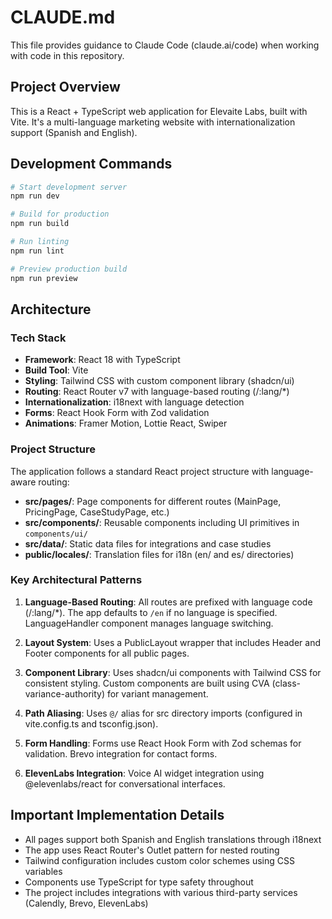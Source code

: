 # CLAUDE.md

This file provides guidance to Claude Code (claude.ai/code) when working with code in this repository.

## Project Overview

This is a React + TypeScript web application for Elevaite Labs, built with Vite. It's a multi-language marketing website with internationalization support (Spanish and English).

## Development Commands

```bash
# Start development server
npm run dev

# Build for production
npm run build

# Run linting
npm run lint

# Preview production build
npm run preview
```

## Architecture

### Tech Stack
- **Framework**: React 18 with TypeScript
- **Build Tool**: Vite
- **Styling**: Tailwind CSS with custom component library (shadcn/ui)
- **Routing**: React Router v7 with language-based routing (/:lang/*)
- **Internationalization**: i18next with language detection
- **Forms**: React Hook Form with Zod validation
- **Animations**: Framer Motion, Lottie React, Swiper

### Project Structure

The application follows a standard React project structure with language-aware routing:

- **src/pages/**: Page components for different routes (MainPage, PricingPage, CaseStudyPage, etc.)
- **src/components/**: Reusable components including UI primitives in `components/ui/`
- **src/data/**: Static data files for integrations and case studies
- **public/locales/**: Translation files for i18n (en/ and es/ directories)

### Key Architectural Patterns

1. **Language-Based Routing**: All routes are prefixed with language code (/:lang/*). The app defaults to `/en` if no language is specified. LanguageHandler component manages language switching.

2. **Layout System**: Uses a PublicLayout wrapper that includes Header and Footer components for all public pages.

3. **Component Library**: Uses shadcn/ui components with Tailwind CSS for consistent styling. Custom components are built using CVA (class-variance-authority) for variant management.

4. **Path Aliasing**: Uses `@/` alias for src directory imports (configured in vite.config.ts and tsconfig.json).

5. **Form Handling**: Forms use React Hook Form with Zod schemas for validation. Brevo integration for contact forms.

6. **ElevenLabs Integration**: Voice AI widget integration using @elevenlabs/react for conversational interfaces.

## Important Implementation Details

- All pages support both Spanish and English translations through i18next
- The app uses React Router's Outlet pattern for nested routing
- Tailwind configuration includes custom color schemes using CSS variables
- Components use TypeScript for type safety throughout
- The project includes integrations with various third-party services (Calendly, Brevo, ElevenLabs)